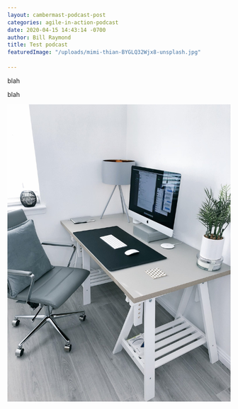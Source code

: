 ```yaml
---
layout: cambermast-podcast-post
categories: agile-in-action-podcast
date: 2020-04-15 14:43:14 -0700
author: Bill Raymond
title: Test podcast
featuredImage: "/uploads/mimi-thian-BYGLQ32Wjx8-unsplash.jpg"

---
```

blah

blah 

![](/uploads/james-mcdonald-3d4sSUChunA-unsplash.jpg)